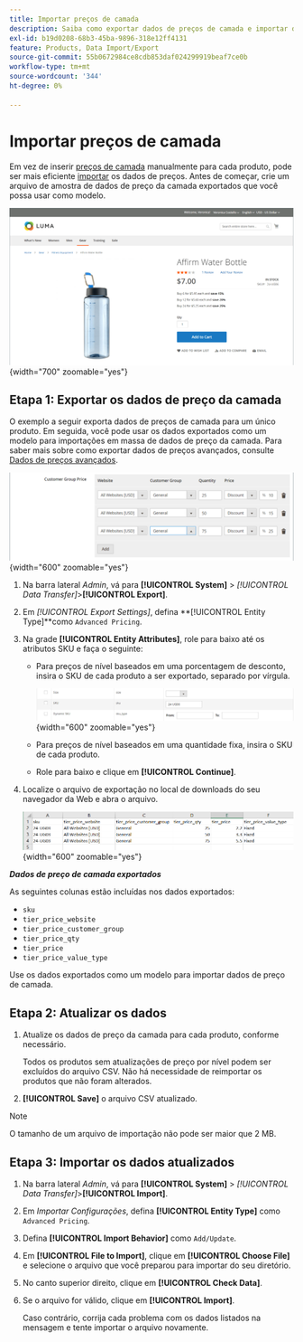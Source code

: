 ```yaml
---
title: Importar preços de camada
description: Saiba como exportar dados de preços de camada e importar dados atualizados.
exl-id: b19d0208-68b3-45ba-9896-318e12ff4131
feature: Products, Data Import/Export
source-git-commit: 55b0672984ce8cdb853daf024299919beaf7ce0b
workflow-type: tm+mt
source-wordcount: '344'
ht-degree: 0%

---
```


# Importar preços de camada

Em vez de inserir [preços de camada](../catalog/product-price-tier.md) manualmente para cada produto, pode ser mais eficiente [importar](data-import.md) os dados de preços. Antes de começar, crie um arquivo de amostra de dados de preço da camada exportados que você possa usar como modelo.

![Exemplo de vitrine - preços em camadas](./assets/storefront-tier-pricing-water-bottle.png){width="700" zoomable="yes"}

## Etapa 1: Exportar os dados de preço da camada

O exemplo a seguir exporta dados de preços de camada para um único produto. Em seguida, você pode usar os dados exportados como um modelo para importações em massa de dados de preço da camada. Para saber mais sobre como exportar dados de preços avançados, consulte [Dados de preços avançados](data-attributes-product.md#advanced-pricing-attributes).

![Preços em camadas do produto](./assets/price-tier-customer-group-discount.png){width="600" zoomable="yes"}

1. Na barra lateral _Admin_, vá para **[!UICONTROL System]** > _[!UICONTROL Data Transfer]_>**[!UICONTROL Export]**.

1. Em _[!UICONTROL Export Settings]_, defina **[!UICONTROL Entity Type]**como `Advanced Pricing`.

1. Na grade **[!UICONTROL Entity Attributes]**, role para baixo até os atributos SKU e faça o seguinte:

   - Para preços de nível baseados em uma porcentagem de desconto, insira o SKU de cada produto a ser exportado, separado por vírgula.

     ![Exportação de dados - SKUs de produto](./assets/price-tier-export-sku.png){width="600" zoomable="yes"}

   - Para preços de nível baseados em uma quantidade fixa, insira o SKU de cada produto.

   - Role para baixo e clique em **[!UICONTROL Continue]**.

1. Localize o arquivo de exportação no local de downloads do seu navegador da Web e abra o arquivo.

   ![Exemplo - dados de preço da camada de desconto do grupo de clientes exportados](./assets/price-tier-customer-group-discount-export.png){width="600" zoomable="yes"}

**_Dados de preço de camada exportados_**

As seguintes colunas estão incluídas nos dados exportados:

- `sku`
- `tier_price_website`
- `tier_price_customer_group`
- `tier_price_qty`
- `tier_price`
- `tier_price_value_type`

Use os dados exportados como um modelo para importar dados de preço de camada.

## Etapa 2: Atualizar os dados

1. Atualize os dados de preço da camada para cada produto, conforme necessário.

   Todos os produtos sem atualizações de preço por nível podem ser excluídos do arquivo CSV. Não há necessidade de reimportar os produtos que não foram alterados.

1. **[!UICONTROL Save]** o arquivo CSV atualizado.

>[!NOTE]
>
>O tamanho de um arquivo de importação não pode ser maior que 2 MB.

## Etapa 3: Importar os dados atualizados

1. Na barra lateral _Admin_, vá para **[!UICONTROL System]** > _[!UICONTROL Data Transfer]_>**[!UICONTROL Import]**.

1. Em _Importar Configurações_, defina **[!UICONTROL Entity Type]** como `Advanced Pricing`.

1. Defina **[!UICONTROL Import Behavior]** como `Add/Update`.

1. Em **[!UICONTROL File to Import]**, clique em **[!UICONTROL Choose File]** e selecione o arquivo que você preparou para importar do seu diretório.

1. No canto superior direito, clique em **[!UICONTROL Check Data]**.

1. Se o arquivo for válido, clique em **[!UICONTROL Import]**.

   Caso contrário, corrija cada problema com os dados listados na mensagem e tente importar o arquivo novamente.
